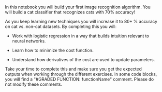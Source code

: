 In this notebook you will build your first image recognition algorithm. You will build a cat classifier that recognizes cats with 70% accuracy!




As you keep learning new techniques you will increase it to 80+ % accuracy on cat vs. non-cat datasets. By completing this you will:

- Work with logistic regression in a way that builds intuition relevant to neural networks.

- Learn how to minimize the cost function.

- Understand how derivatives of the cost are used to update parameters.

Take your time to complete this and make sure you get the expected outputs when working through the different exercises. In some code blocks, you will find a "#GRADED FUNCTION: functionName" comment. Please do not modify these comments.
